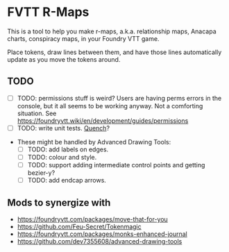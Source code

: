 # FVTT R-Maps

This is a tool to help you make r-maps, a.k.a. relationship maps, Anacapa
charts, conspiracy maps, in your Foundry VTT game.

Place tokens, draw lines between them, and have those lines automatically
update as you move the tokens around.

## TODO

 - [ ] TODO: permissions stuff is weird? Users are having perms errors in the
   console, but it all seems to be working anyway. Not a comforting situation.
   See https://foundryvtt.wiki/en/development/guides/permissions
 - [ ] TODO: write unit tests. [Quench](https://github.com/Ethaks/FVTT-Quench)?
 - These might be handled by Advanced Drawing Tools:
   - [ ] TODO: add labels on edges.
   - [ ] TODO: colour and style.
   - [ ] TODO: support adding intermediate control points and getting bezier-y?
   - [ ] TODO: add endcap arrows.

## Mods to synergize with

 - https://foundryvtt.com/packages/move-that-for-you
 - https://github.com/Feu-Secret/Tokenmagic
 - https://foundryvtt.com/packages/monks-enhanced-journal
 - https://github.com/dev7355608/advanced-drawing-tools
